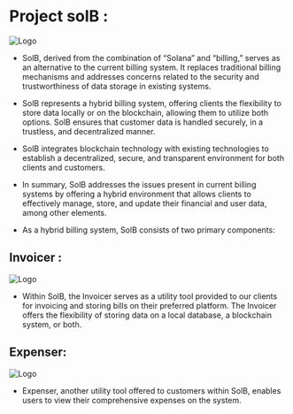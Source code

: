 # Project solB :

![Logo](https://miro.medium.com/v2/resize:fit:828/format:webp/1*ze4HLTQ_T5CH-Kz18auDiQ.png)

- SolB, derived from the combination of “Solana” and “billing,” serves as an alternative to the current billing system. It replaces traditional billing mechanisms and addresses concerns related to the security and trustworthiness of data storage in existing systems.

- SolB represents a hybrid billing system, offering clients the flexibility to store data locally or on the blockchain, allowing them to utilize both options. SolB ensures that customer data is handled securely, in a trustless, and decentralized manner.

- SolB integrates blockchain technology with existing technologies to establish a decentralized, secure, and transparent environment for both clients and customers.

- In summary, SolB addresses the issues present in current billing systems by offering a hybrid environment that allows clients to effectively manage, store, and update their financial and user data, among other elements.

- As a hybrid billing system, SolB consists of two primary components:

## Invoicer :

![Logo](https://miro.medium.com/v2/resize:fit:4800/format:webp/1*yQrvs61KrSLJnCh42DkfKg.png)

- Within SolB, the Invoicer serves as a utility tool provided to our clients for invoicing and storing bills on their preferred platform. The Invoicer offers the flexibility of storing data on a local database, a blockchain system, or both.

## Expenser: 

![Logo](https://miro.medium.com/v2/resize:fit:828/format:webp/1*q67EoOUvcnKbE17NIeDqJA.png)

 - Expenser, another utility tool offered to customers within SolB, enables users to view their comprehensive expenses on the system.